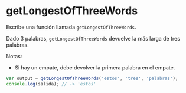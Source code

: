 # getLongestOfThreeWords

Escribe una función llamada `getLongestOfThreeWords`.

Dado 3 palabras, `getLongestOfThreeWords` devuelve la más larga de tres palabras.

Notas:
* Si hay un empate, debe devolver la primera palabra en el empate.
```js
var output = getLongestOfThreeWords('estos', 'tres', 'palabras');
console.log(salida); // -> 'estos'
```
